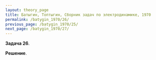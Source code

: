 ```yaml
---
layout: theory_page
title: Батыгин, Топтыгин, Сборник задач по электродинамике, 1970
permalink: /batygin_1970/26/
previous_page: /batygin_1970/25/
next_page: /batygin_1970/27/
---
```


**Задача 26**. 

**Решение**. 